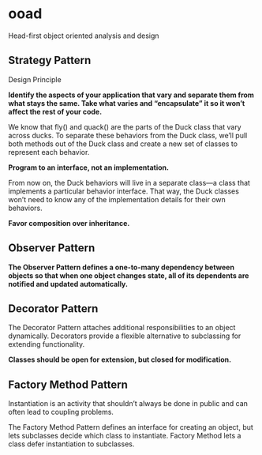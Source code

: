 # ooad
Head-first object oriented analysis and design

## Strategy Pattern
Design Principle

**Identify the aspects of your application that vary and separate
them from what stays the same.
Take what varies and “encapsulate” it so it
won’t affect the rest of your code.**

We know that fly() and quack() are the parts of the Duck class that vary across ducks.
To separate these behaviors from the Duck class, we’ll pull both methods out of the Duck class and create a new set of classes to represent each behavior.

**Program to an interface, not an implementation.**

From now on, the Duck behaviors will live in a separate class—a class that implements a particular behavior interface. That way, the Duck classes won’t need
to know any of the implementation details for their own behaviors.

**Favor composition over inheritance.**

## Observer Pattern
**The Observer Pattern defines a one-to-many dependency between objects so that when one object changes state, all of its dependents are notified and updated automatically.**

## Decorator Pattern

The Decorator Pattern attaches additional responsibilities to an object dynamically. Decorators provide a flexible alternative to subclassing for extending functionality.

**Classes should be open
for extension, but closed for modification.**

## Factory Method Pattern

Instantiation is an activity that shouldn’t always be done in public and can often lead to coupling problems.

The Factory Method Pattern defines an interface for creating an object, but lets subclasses decide which class to instantiate. Factory Method lets a class defer instantiation to subclasses.




